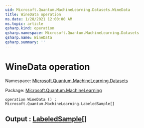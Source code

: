 ```yaml
---
uid: Microsoft.Quantum.MachineLearning.Datasets.WineData
title: WineData operation
ms.date: 1/28/2021 12:00:00 AM
ms.topic: article
qsharp.kind: operation
qsharp.namespace: Microsoft.Quantum.MachineLearning.Datasets
qsharp.name: WineData
qsharp.summary: ''
---
```


# WineData operation

Namespace: [Microsoft.Quantum.MachineLearning.Datasets](xref:Microsoft.Quantum.MachineLearning.Datasets)

Package: [Microsoft.Quantum.MachineLearning](https://nuget.org/packages/Microsoft.Quantum.MachineLearning)




```qsharp
operation WineData () : Microsoft.Quantum.MachineLearning.LabeledSample[]
```


## Output : [LabeledSample](xref:Microsoft.Quantum.MachineLearning.LabeledSample)[]

